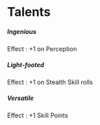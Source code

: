 # Talents

<div class="qs-list-test" markdown="1">

##### Ingenious

Effect
:   +1 on Perception

##### Light-footed

Effect
:   +1 on Stealth Skill rolls

##### Versatile

Effect
:   +1 Skill Points

</div>